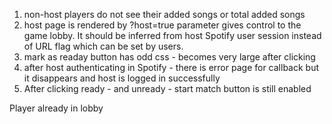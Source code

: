 1. non-host players do not see their added songs or total added songs
2. host page is rendered by ?host=true parameter gives control to the game lobby. It should be inferred from host Spotify user session instead of URL flag which can be set by users.
3. mark as readay button has odd css - becomes very large after clicking
4. after host authenticating in Spotify - there is error page for callback but it disappears and host is logged in successfully
5. After clicking ready - and unready - start match button is still enabled

Player already in lobby
